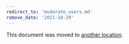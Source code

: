 ```yaml
---
redirect_to: 'moderate_users.md'
remove_date: '2021-10-20'
---
```


This document was moved to [another location](moderate_users.md).

<!-- This redirect file can be deleted after <2021-10-20>. -->
<!-- Before deletion, see: https://docs.gitlab.com/ee/development/documentation/#move-or-rename-a-page -->
